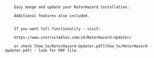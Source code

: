 

		Easy mange and update your RotorHazard installation. 
		
		Additional features also included.
		
		
		If you want full functionality - visit:

		https://www.instructables.com/id/RotorHazard-Updater/
		
		or check [how_to/RotorHazard-Updater.pdf](how_to/RotorHazard-Updater.pdf) - look for PDF file.

